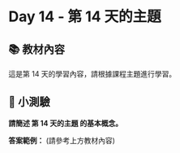 # Day 14 - 第 14 天的主題

## 📚 教材內容

這是第 14 天的學習內容，請根據課程主題進行學習。

## 📝 小測驗

**請簡述 第 14 天的主題 的基本概念。**

**答案範例：** (請參考上方教材內容)
